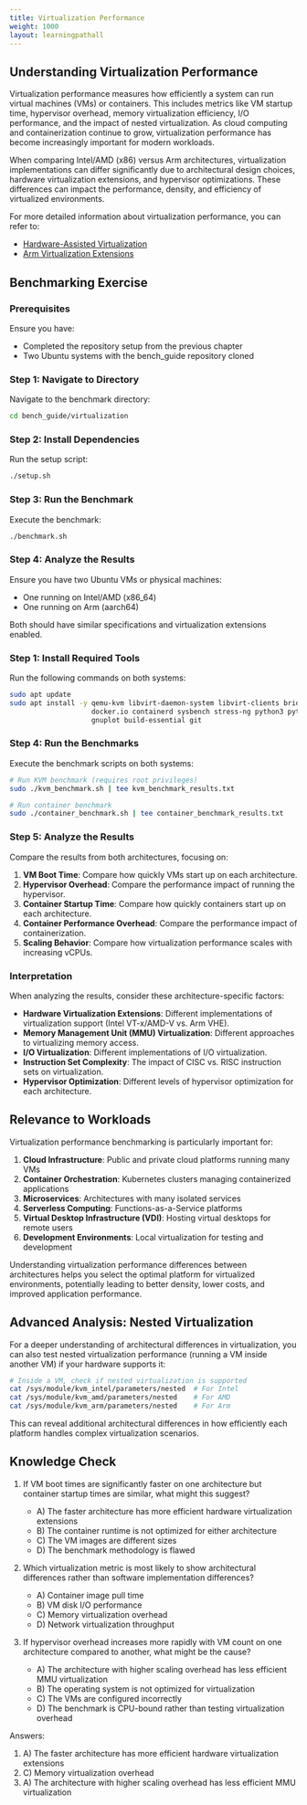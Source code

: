 ```yaml
---
title: Virtualization Performance
weight: 1000
layout: learningpathall
---
```


## Understanding Virtualization Performance

Virtualization performance measures how efficiently a system can run virtual machines (VMs) or containers. This includes metrics like VM startup time, hypervisor overhead, memory virtualization efficiency, I/O performance, and the impact of nested virtualization. As cloud computing and containerization continue to grow, virtualization performance has become increasingly important for modern workloads.

When comparing Intel/AMD (x86) versus Arm architectures, virtualization implementations can differ significantly due to architectural design choices, hardware virtualization extensions, and hypervisor optimizations. These differences can impact the performance, density, and efficiency of virtualized environments.

For more detailed information about virtualization performance, you can refer to:
- [Hardware-Assisted Virtualization](https://www.vmware.com/content/dam/digitalmarketing/vmware/en/pdf/techpaper/vmware-hardware-assisted-virtualization.pdf)
- [Arm Virtualization Extensions](https://developer.arm.com/documentation/102142/0100/Virtualization-architecture)

## Benchmarking Exercise

### Prerequisites

Ensure you have:
- Completed the repository setup from the previous chapter
- Two Ubuntu systems with the bench_guide repository cloned

### Step 1: Navigate to Directory

Navigate to the benchmark directory:

```bash
cd bench_guide/virtualization
```

### Step 2: Install Dependencies

Run the setup script:

```bash
./setup.sh
```

### Step 3: Run the Benchmark

Execute the benchmark:

```bash
./benchmark.sh
```

### Step 4: Analyze the Results

Ensure you have two Ubuntu VMs or physical machines:
- One running on Intel/AMD (x86_64)
- One running on Arm (aarch64)

Both should have similar specifications and virtualization extensions enabled.

### Step 1: Install Required Tools

Run the following commands on both systems:

```bash
sudo apt update
sudo apt install -y qemu-kvm libvirt-daemon-system libvirt-clients bridge-utils virt-manager \
                    docker.io containerd sysbench stress-ng python3 python3-matplotlib \
                    gnuplot build-essential git
```

### Step 4: Run the Benchmarks

Execute the benchmark scripts on both systems:

```bash
# Run KVM benchmark (requires root privileges)
sudo ./kvm_benchmark.sh | tee kvm_benchmark_results.txt

# Run container benchmark
sudo ./container_benchmark.sh | tee container_benchmark_results.txt
```

### Step 5: Analyze the Results

Compare the results from both architectures, focusing on:

1. **VM Boot Time**: Compare how quickly VMs start up on each architecture.
2. **Hypervisor Overhead**: Compare the performance impact of running the hypervisor.
3. **Container Startup Time**: Compare how quickly containers start up on each architecture.
4. **Container Performance Overhead**: Compare the performance impact of containerization.
5. **Scaling Behavior**: Compare how virtualization performance scales with increasing vCPUs.

### Interpretation

When analyzing the results, consider these architecture-specific factors:

- **Hardware Virtualization Extensions**: Different implementations of virtualization support (Intel VT-x/AMD-V vs. Arm VHE).
- **Memory Management Unit (MMU) Virtualization**: Different approaches to virtualizing memory access.
- **I/O Virtualization**: Different implementations of I/O virtualization.
- **Instruction Set Complexity**: The impact of CISC vs. RISC instruction sets on virtualization.
- **Hypervisor Optimization**: Different levels of hypervisor optimization for each architecture.

## Relevance to Workloads

Virtualization performance benchmarking is particularly important for:

1. **Cloud Infrastructure**: Public and private cloud platforms running many VMs
2. **Container Orchestration**: Kubernetes clusters managing containerized applications
3. **Microservices**: Architectures with many isolated services
4. **Serverless Computing**: Functions-as-a-Service platforms
5. **Virtual Desktop Infrastructure (VDI)**: Hosting virtual desktops for remote users
6. **Development Environments**: Local virtualization for testing and development

Understanding virtualization performance differences between architectures helps you select the optimal platform for virtualized environments, potentially leading to better density, lower costs, and improved application performance.

## Advanced Analysis: Nested Virtualization

For a deeper understanding of architectural differences in virtualization, you can also test nested virtualization performance (running a VM inside another VM) if your hardware supports it:

```bash
# Inside a VM, check if nested virtualization is supported
cat /sys/module/kvm_intel/parameters/nested  # For Intel
cat /sys/module/kvm_amd/parameters/nested    # For AMD
cat /sys/module/kvm_arm/parameters/nested    # For Arm
```

This can reveal additional architectural differences in how efficiently each platform handles complex virtualization scenarios.

## Knowledge Check

1. If VM boot times are significantly faster on one architecture but container startup times are similar, what might this suggest?
   - A) The faster architecture has more efficient hardware virtualization extensions
   - B) The container runtime is not optimized for either architecture
   - C) The VM images are different sizes
   - D) The benchmark methodology is flawed

2. Which virtualization metric is most likely to show architectural differences rather than software implementation differences?
   - A) Container image pull time
   - B) VM disk I/O performance
   - C) Memory virtualization overhead
   - D) Network virtualization throughput

3. If hypervisor overhead increases more rapidly with VM count on one architecture compared to another, what might be the cause?
   - A) The architecture with higher scaling overhead has less efficient MMU virtualization
   - B) The operating system is not optimized for virtualization
   - C) The VMs are configured incorrectly
   - D) The benchmark is CPU-bound rather than testing virtualization overhead

Answers:
1. A) The faster architecture has more efficient hardware virtualization extensions
2. C) Memory virtualization overhead
3. A) The architecture with higher scaling overhead has less efficient MMU virtualization
